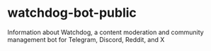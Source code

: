 # watchdog-bot-public
Information about Watchdog, a content moderation and community management bot for Telegram, Discord, Reddit, and X
